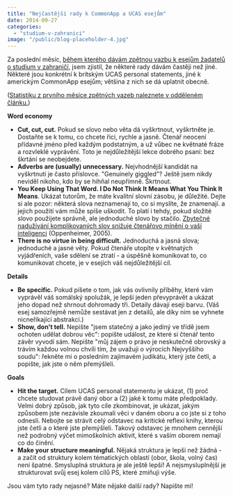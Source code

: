 ```yaml
---
title: "Nejčastější rady k CommonApp a UCAS esejům"
date: 2014-09-27
categories:
  - "studium-v-zahranici"
image: "/public/blog-placeholder-4.jpg"
---
```


Za poslední měsíc, [během kterého dávám zpětnou vazbu k esejům žadatelů o studium v zahraničí](http://simon.podhajsky.net/blog/feedback-k-esejum/), jsem zjistil, že některé rady dávám častěji než jiné. Některé jsou konkrétní k britským UCAS personal statements, jiné k americkým CommonApp esejům; většina z nich se dá uplatnit obecně.

([Statistiku z prvního měsíce zpětných vazeb naleznete v odděleném článku.](http://simon.podhajsky.net/blog/2014/statistika-po-prvnim-mesici-zpetne-vazby-k-ucas-commonapp-esejum/ "Statistika po prvním měsíci zpětné vazby k esejům"))

**Word economy**

- **Cut, cut, cut.** Pokud se slovo nebo věta dá vyškrtnout, vyškrtněte je. Dostaňte se k tomu, co chcete řici, rychle a jasně. Čtenář neocení přídavné jméno před každým podstatným, a už vůbec ne květnaté fráze a rozvleklé vyprávění. Toto je nejdůležitější lekce dobrého psaní: bez škrtání se neobejdete.
- **Adverbs are (usually) unnecessary.** Nejvhodnější kandidát na vyškrtnutí je často příslovce. "Genuinely giggled"? Ještě jsem nikdy neviděl nikoho, kdo by se hihňal neupřímně. Škrtnout.
- **You Keep Using That Word. I Do Not Think It Means What You Think It Means**. Ukázat tutorům, že máte kvalitní slovní zásobu, je důležité. Dejte si ale pozor: některá slova neznamenají to, co si myslíte, že znamenají. a jejich použití vám může spíše uškodit. To platí i tehdy, pokud složité slovo použijete správně, ale jednoduché slovo by stačilo. [Zbytečné nadužívání komplikovaných slov snižuje čtenářovo mínění o vaší inteligenci](http://personal.stevens.edu/~rchen/creativity/simple%20writing.pdf) (Oppenheimer, 2005).
- **There is no virtue in being difficult.** Jednoduchá a jasná slova; jednoduché a jasné věty. Pokud čtenáře utopíte v květnatých vyjádřeních, vaše sdělení se ztratí - a úspěšně komunikovat to, co komunikovat chcete, je v esejích váš nejdůležitější cíl.

**Details**

- **Be specific.** Pokud píšete o tom, jak vás ovlivnily příběhy, které vám vyprávěl váš somálský spolužák, je lepší jeden převyprávět a ukázat jeho dopad než shrnout dohromady tři. Detaily dávají eseji barvu. (Váš esej samozřejmě nemůže sestávat jen z detailů, ale díky nim se vyhnete nicneříkající abstrakci.)
- **Show, don't tell.** Nepište "jsem statečný a jako jediný ve třídě jsem ochoten udělat dobrou věc": popište událost, ze které si čtenář tento závěr vyvodí sám. Nepište "můj zájem o právo je neskutečně obrovský a trávím každou volnou chvíli tím, že uvažuji o výrocích Nejvyššího soudu": řekněte mi o posledním zajímavém judikátu, který jste četli, a popište, jak jste o něm přemýšleli.

**Goals**

- **Hit the target.** Cílem UCAS personal statementu je ukázat, (1) proč chcete studovat právě daný obor a (2) jaké k tomu máte předpoklady. Velmi dobrý způsob, jak tyto cíle zkombinovat, je ukázat, jakým způsobem jste nezávisle zkoumali věci v daném oboru a co jste si z toho odnesli. Nebojte se strávit celý odstavec na kritické reflexi knihy, kterou jste četli a o které jste přemýšleli. Takový odstavec je mnohem cennější než podrobný výčet mimoškolních aktivit, které s vaším oborem nemají co do činění.
- **Make your structure meaningful.** Nějaká struktura je lepší než žádná - a začít od struktury kolem tématických oblastí (obor, škola, volný čas) není špatné. Smysluplná struktura je ale ještě lepší! A nejsmysluplnější je strukturovat svůj esej kolem cílů PS, které zmiňuji výše.

Jsou vám tyto rady nejasné? Máte nějaké další rady? Napište mi!
